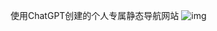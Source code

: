 使用ChatGPT创建的个人专属静态导航网站
![img](https://img.imgdd.com/f210f3.085c5d98-a71d-4393-99fb-7173f2593242.png)
